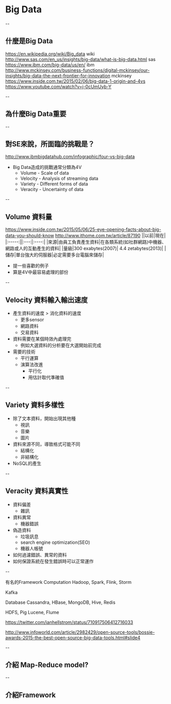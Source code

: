 # Big Data

--

## 什麼是Big Data

https://en.wikipedia.org/wiki/Big_data wiki
http://www.sas.com/en_us/insights/big-data/what-is-big-data.html sas
https://www.ibm.com/big-data/us/en/ ibm
http://www.mckinsey.com/business-functions/digital-mckinsey/our-insights/big-data-the-next-frontier-for-innovation mckinsey
https://www.inside.com.tw/2015/02/06/big-data-1-origin-and-4vs
https://www.youtube.com/watch?v=j-0cUmUyb-Y

--

## 為什麼Big Data重要

--

## 對SE來說，所面臨的挑戰是？
http://www.ibmbigdatahub.com/infographic/four-vs-big-data
- Big Data造成的挑戰通常分類為4V
  - Volume - Scale of data
  - Velocity - Analysis of streaming data
  - Variety - Different forms of data
  - Veracity - Uncertainty of data

--

## Volume 資料量
https://www.inside.com.tw/2015/05/06/25-eye-opening-facts-about-big-data-you-should-know
http://www.ithome.com.tw/article/87190
||以前|現在|
|:-----:||:---:|:----:|
|來源|由員工負責產生資料|在各類系統(如社群網路)中機器、網路或人的互動產生的資料|
|量級|300 exabytes(2007)| 4.4 zetabytes(2013)|
|儲存|單台強大的伺服器|必定需要多台電腦來儲存|

- 提一些喜歡的例子
- 算是4V中最容易處理的部份

--

## Velocity 資料輸入輸出速度
- 產生資料的速度 > 消化資料的速度
  - 更多sensor
  - 網路資料
  - 交易資料
- 資料需要在某個時效內處理完
  - 例如大選資料的分析要在大選開始前完成
- 需要的技術
  - 平行運算
  - 演算法改進
    - 平行化
    - 用估計取代準確值

--

## Variety 資料多樣性
- 除了文本資料，開始出現其他種
  - 視訊
  - 音樂
  - 圖片
- 資料來源不同，導致格式可能不同
  - 結構化
  - 非結構化
- NoSQL的產生

--

## Veracity 資料真實性
- 資料偏差
  - 雜訊
- 資料異常
  - 機器錯誤
- 偽造資料
  - 垃圾訊息
  - search engine optimization(SEO)
  - 機器人帳號
- 如何過濾錯誤、異常的資料
- 如何保證系統在發生錯誤時可以正常運作

--

有名的Framework
Computation
Hadoop, Spark, Flink, Storm

Kafka

Database
Cassandra, HBase, MongoDB, Hive, Redis

HDFS, Pig
Lucene, Flume

https://twitter.com/ianhellstrom/status/710917506412716033

http://www.infoworld.com/article/2982429/open-source-tools/bossie-awards-2015-the-best-open-source-big-data-tools.html#slide4

--
## 介紹 Map-Reduce model?

--

## 介紹Framework
